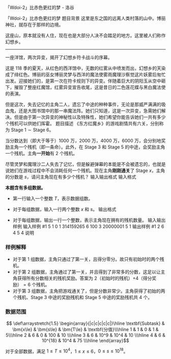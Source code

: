 



「Wdoi-2」比赤色更红的梦 - 洛谷














「Wdoi-2」比赤色更红的梦
题目背景
这里是东之国的远离人类村落的山中。博丽神社，就存在于那样的边境。

这座山，原本就没有人住，现在也是大部分人决不会踏足的地方。这里被人们称作幻想乡。

-----

一座洋馆，两次异变，揭开了幻想乡符卡战斗的序幕。

这是 118 季的夏天，从红色的西洋馆中，无数的红雾从中喷发而出，幻想乡的天染成了绯红色。博丽的巫女博丽灵梦与西洋的魔法使雾雨魔理沙察觉这片妖雾后匆忙出发。迎接她们的，是第一次在符卡规则下的异变。伴随着巨大的阴阳玉从空中砸下，摧毁了整座红魔馆，红雾异变宣告收尾，这是昔日的二色莲花蝶与黑白魔法使的表演。

但是这次，失去记忆的主角二人，遗忘了中途的种种事件，无论是那威严满满的吸血鬼，还是大图书馆中的那一串魔法阵。她们只知道，这是一次异变，急需她们解决。但是由于第一次异变的神秘性以及特殊性，她们希望你能告诉她们一共有多少个残机可以供她们挥霍。
题目描述
《东方红魔乡》的游戏剧情共有六关，分别称为 $\text{Stage 1}\sim \text{Stage 6}$。

当分数达到（即大于等于）$1000$ 万，$2000$ 万，$4000$ 万，$6000$ 万，会分别地奖励主角一个残机（即一条命）。此外，在 $\text{Stage 3}$ 和 $\text{Stage 5}$ 的中途，会奖励主角一个残机。主角**一开始**有 $2$ 个残机。

尽管灵梦和魔理沙二人失去了记忆，但是躲避弹幕的本能是不会被遗忘的，也就是说她们在游戏过程中不会消耗任何一个残机。现在主角**刚刚通关**了 $\text{Stage }x$，主角的分数是 $s$，请问主角现在有多少个残机？
输入输出格式
输入格式

**本题含有多组数据。**

- 第一行输入一个整数 $T$，表示数据组数。
- 对于每组数据，输入一行两个整数 $x$ 和 $s$。
输出格式

- 对于每组数据，输出一行一个整数，表示主角现在拥有的残机数量。
输入输出样例
输入样例 #1
5
1 0
1 314159265
6 100
3 20000001
5 1
输出样例 #1
2
6
4
5
4
说明
### 样例解释

- 对于第 $1$ 组数据，主角只通过了第一关，且得分零分。故只有初始时的两个残机。
- 对于第 $2$ 组数据，主角通过了第一关，并且得到了非常多的分数，这足以让主角获得所有分数相关的残机奖励。答案为 $2$（初始时的残机）$+4$（得分奖励）$=6$ 个残机。
- 对于第 $3$ 组数据，主角把游戏通关了，但是分数非常少。主角获得了初始的两个残机、$\text{Stage 3}$ 中途的奖励残机和 $\text{Stage 5}$ 中途的奖励残机共 $4$ 个。

### 数据范围

$$
\def\arraystretch{1.5}
\begin{array}{|c|c|c|c|c|}\hline
\textbf{Subtask} & \bm{x\le} & \bm{s\le} & \bm{T\le} & \textbf{分值}\\\hline
1 & 1 & 0 & 1 & 5\\\hline
2 & 6 & 0 & 100 & 10 \\\hline
3 & 6 & 10^9 & 10^4 & 10 \\\hline
4 & 6 & 10^{18} & 10^4 & 75 \\\hline
\end{array}$$

对于全部数据，满足 $1 \le T \le 10^4$，$1 \le x \le6$，$0 \le s \le 10^{18}$。







